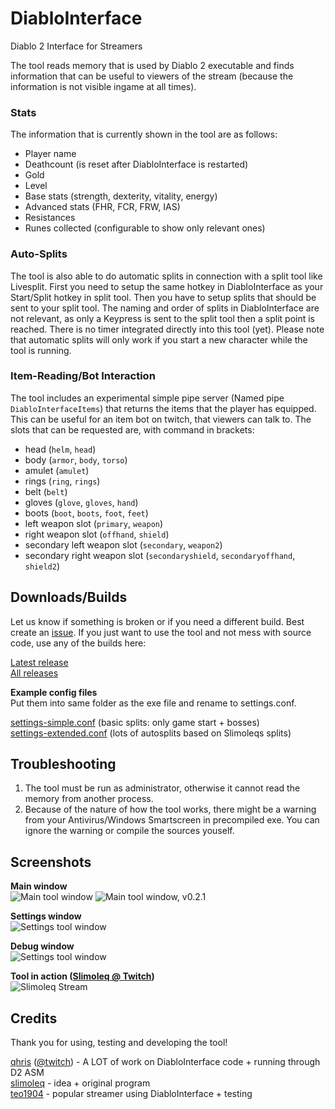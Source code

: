 # DiabloInterface

Diablo 2 Interface for Streamers

The tool reads memory that is used by Diablo 2 executable and finds information 
that can be useful to viewers of the stream (because the information is not visible ingame at all times).

### Stats
The information that is currently shown in the tool are as follows:
 - Player name
 - Deathcount (is reset after DiabloInterface is restarted)
 - Gold
 - Level
 - Base stats (strength, dexterity, vitality, energy)
 - Advanced stats (FHR, FCR, FRW, IAS)
 - Resistances
 - Runes collected (configurable to show only relevant ones)
 
### Auto-Splits
The tool is also able to do automatic splits in connection with a split tool like Livesplit. First you need to setup the same hotkey in DiabloInterface as your Start/Split hotkey in split tool. Then you have to setup splits that should be sent to your split tool. The naming and order of splits in DiabloInterface are not relevant, as only a Keypress is sent to the split tool then a split point is reached. There is no timer integrated directly into this tool (yet). Please note that automatic splits will only work if you start a new character while the tool is running.

### Item-Reading/Bot Interaction
The tool includes an experimental simple pipe server (Named pipe `DiabloInterfaceItems`) that returns the items that the player has equipped. This can be useful for an item bot on twitch, that viewers can talk to. The slots that can be requested are, with command in brackets:

 - head (`helm`, `head`)
 - body (`armor`, `body`, `torso`)
 - amulet (`amulet`)
 - rings (`ring`, `rings`)
 - belt (`belt`)
 - gloves (`glove`, `gloves`, `hand`)
 - boots (`boot`, `boots`, `foot`, `feet`)
 - left weapon slot (`primary`, `weapon`)
 - right weapon slot (`offhand`, `shield`)
 - secondary left weapon slot (`secondary`, `weapon2`)
 - secondary right weapon slot (`secondaryshield`, `secondaryoffhand`, `shield2`)

## Downloads/Builds

Let us know if something is broken or if you need a different build. Best create an [issue](https://github.com/Zutatensuppe/DiabloInterface/issues).
If you just want to use the tool and not mess with source code, use any of the builds here:

[Latest release](https://github.com/Zutatensuppe/DiabloInterface/releases/latest)   
[All releases](https://github.com/Zutatensuppe/DiabloInterface/releases)   

**Example config files**    
Put them into same folder as the exe file and rename to settings.conf.

[settings-simple.conf](https://github.com/Zutatensuppe/DiabloInterface/releases/download/v0.2.3/settings-simple.conf) (basic splits: only game start + bosses)   
[settings-extended.conf](https://github.com/Zutatensuppe/DiabloInterface/releases/download/v0.2.3/settings-extended.conf) (lots of autosplits based on Slimoleqs splits)   

## Troubleshooting

1. The tool must be run as administrator, otherwise it cannot read the memory from another process.
2. Because of the nature of how the tool works, there might be a warning from your Antivirus/Windows Smartscreen in precompiled exe. You can ignore the warning or compile the sources youself.

## Screenshots

**Main window**  
![Main tool window](https://github.com/Zutatensuppe/DiabloInterface/raw/master/docs/assets/img/mainWindow.png)
![Main tool window, v0.2.1](https://github.com/Zutatensuppe/DiabloInterface/raw/master/docs/assets/img/mainWindow-v0.2.1.png)

**Settings window**  
![Settings tool window](https://github.com/Zutatensuppe/DiabloInterface/raw/master/docs/assets/img/settingsWindow.png)

**Debug window**  
![Settings tool window](https://github.com/Zutatensuppe/DiabloInterface/raw/master/docs/assets/img/debugWindow.png)

**Tool in action ([Slimoleq @ Twitch](https://www.twitch.tv/slimoleq))**  
![Slimoleq Stream](https://github.com/Zutatensuppe/DiabloInterface/raw/master/docs/assets/img/slimoScreen.png)

## Credits

Thank you for using, testing and developing the tool! 

[qhris](https://github.com/qhris) ([@twitch](https://www.twitch.tv/queaw)) - A LOT of work on DiabloInterface code + running through D2 ASM    
[slimoleq](https://www.twitch.tv/slimoleq) - idea + original program    
[teo1904](https://www.twitch.tv/teo1904) - popular streamer using DiabloInterface + testing    
